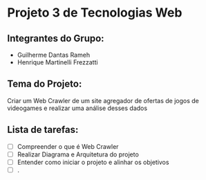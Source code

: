 # Projeto 3 de Tecnologias Web

## Integrantes do Grupo:
- Guilherme Dantas Rameh
- Henrique Martinelli Frezzatti

## Tema do Projeto:
Criar um Web Crawler de um site agregador de ofertas de jogos de videogames e realizar uma análise desses dados

## Lista de tarefas:

- [ ] Compreender o que é Web Crawler
- [ ] Realizar Diagrama e Arquitetura do projeto
- [ ] Entender como iniciar o projeto e alinhar os objetivos 
- [ ] .
